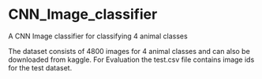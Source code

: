 # CNN_Image_classifier
A CNN Image classifier for classifying 4 animal classes

The dataset consists of 4800 images for 4 animal classes and can also be downloaded from kaggle. 
For Evaluation the test.csv file contains image ids for the test dataset. 
